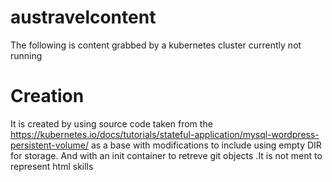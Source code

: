 # austravelcontent
The following is content grabbed by a kubernetes cluster currently not running
# Creation 
It is created by using source code taken from the https://kubernetes.io/docs/tutorials/stateful-application/mysql-wordpress-persistent-volume/ as a base with modifications to include using empty DIR for storage. And with an init container to retreve git objects .It is not ment to represent html skills 
